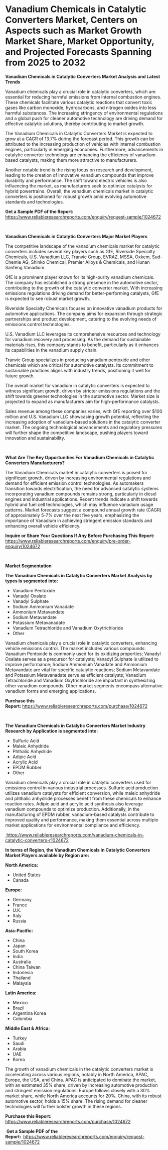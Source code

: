 <p><h1>Vanadium Chemicals in Catalytic Converters Market, Centers on Aspects such as Market Growth Market Share, Market Opportunity, and Projected Forecasts Spanning from 2025 to 2032</h1></p><p><strong>Vanadium Chemicals in Catalytic Converters Market Analysis and Latest Trends</strong></p>
<p><p>Vanadium chemicals play a crucial role in catalytic converters, which are essential for reducing harmful emissions from internal combustion engines. These chemicals facilitate various catalytic reactions that convert toxic gases like carbon monoxide, hydrocarbons, and nitrogen oxides into less harmful substances. The increasing stringency of environmental regulations and a global push for cleaner automotive technology are driving demand for effective catalytic solutions, thereby contributing to market growth.</p><p>The Vanadium Chemicals in Catalytic Converters Market is expected to grow at a CAGR of 13.7% during the forecast period. This growth can be attributed to the increasing production of vehicles with internal combustion engines, particularly in emerging economies. Furthermore, advancements in catalytic converter technology are enhancing the efficiency of vanadium-based catalysts, making them more attractive to manufacturers. </p><p>Another notable trend is the rising focus on research and development, leading to the creation of innovative vanadium compounds that improve durability and performance. The shift toward electric vehicles is also influencing the market, as manufacturers seek to optimize catalysts for hybrid powertrains. Overall, the vanadium chemicals market in catalytic converters is positioned for robust growth amid evolving automotive standards and technologies.</p></p>
<p><strong>Get a Sample PDF of the Report:&nbsp;</strong> <a href="https://www.reliableresearchreports.com/enquiry/request-sample/1024672?utm_campaign=3530&utm_medium=2&utm_source=Github&utm_content=ia&utm_term=18042025&utm_id=vanadium-chemicals-in-catalytic-converters">https://www.reliableresearchreports.com/enquiry/request-sample/1024672</a></p>
<p>&nbsp;</p>
<p><strong>Vanadium Chemicals in Catalytic Converters Major Market Players</strong></p>
<p><p>The competitive landscape of the vanadium chemicals market for catalytic converters includes several key players such as GfE, Riverside Specialty Chemicals, U.S. Vanadium LLC, Tranvic Group, EVRAZ, MSSA, Oxkem, Sud-Chemie AG, Shinko Chemical, Premier Alloys & Chemicals, and Hunan Sanfeng Vanadium. </p><p>GfE is a prominent player known for its high-purity vanadium chemicals. The company has established a strong presence in the automotive sector, contributing to the growth of the catalytic converter market. With increasing emissions regulations driving demand for better-performing catalysts, GfE is expected to see robust market growth.</p><p>Riverside Specialty Chemicals focuses on innovative vanadium products for automotive applications. The company aims for expansion through strategic partnerships and product development, catering to the evolving needs of emissions control technologies.</p><p>U.S. Vanadium LLC leverages its comprehensive resources and technology for vanadium recovery and processing. As the demand for sustainable materials rises, this company stands to benefit, particularly as it enhances its capabilities in the vanadium supply chain.</p><p>Tranvic Group specializes in producing vanadium pentoxide and other chemicals which are critical for automotive catalysts. Its commitment to sustainable practices aligns with industry trends, positioning it well for future growth.</p><p>The overall market for vanadium in catalytic converters is expected to witness significant growth, driven by stricter emissions regulations and the shift towards greener technologies in the automotive sector. Market size is projected to expand as manufacturers aim for high-performance catalysts.</p><p>Sales revenue among these companies varies, with GfE reporting over $100 million and U.S. Vanadium LLC showcasing growth potential, reflecting the increasing adoption of vanadium-based solutions in the catalytic converter market. The ongoing technological advancements and regulatory pressures will further shape the competitive landscape, pushing players toward innovation and sustainability.</p></p>
<p>&nbsp;</p>
<p><strong>What Are The Key Opportunities For Vanadium Chemicals in Catalytic Converters Manufacturers?</strong></p>
<p><p>The Vanadium Chemicals market in catalytic converters is poised for significant growth, driven by increasing environmental regulations and demand for efficient emission control technologies. As automakers transition towards electrification, the need for advanced catalytic systems incorporating vanadium compounds remains strong, particularly in diesel engines and industrial applications. Recent trends indicate a shift towards hybrid and fuel cell technologies, which may influence vanadium usage patterns. Market forecasts suggest a compound annual growth rate (CAGR) of approximately 5-7% over the next five years, emphasizing the importance of Vanadium in achieving stringent emission standards and enhancing overall vehicle efficiency. </p></p>
<p><strong>Inquire or Share Your Questions If Any Before Purchasing This Report:</strong> <a href="https://www.reliableresearchreports.com/enquiry/pre-order-enquiry/1024672?utm_campaign=3530&utm_medium=2&utm_source=Github&utm_content=ia&utm_term=18042025&utm_id=vanadium-chemicals-in-catalytic-converters">https://www.reliableresearchreports.com/enquiry/pre-order-enquiry/1024672</a></p>
<p>&nbsp;</p>
<p><strong>Market Segmentation</strong></p>
<p><strong>The Vanadium Chemicals in Catalytic Converters Market Analysis by types is segmented into:</strong></p>
<p><ul><li>Vanadium Pentoxide</li><li>Vanadyl Oxalate</li><li>Vanadyl Sulphate</li><li>Sodium Ammonium Vanadate</li><li>Ammonium Metavandate</li><li>Sodium Metavandate</li><li>Potassium Metavanadate</li><li>Vanadium Tetrachloride and Vanadium Oxytrichloride</li><li>Other</li></ul></p>
<p><p>Vanadium chemicals play a crucial role in catalytic converters, enhancing vehicle emissions control. The market includes various compounds: Vanadium Pentoxide is commonly used for its oxidizing properties; Vanadyl Oxalate serves as a precursor for catalysts; Vanadyl Sulphate is utilized to improve performance; Sodium Ammonium Vanadate and Ammonium Metavandate are vital for specific catalytic reactions; Sodium Metavandate and Potassium Metavanadate serve as efficient catalysts; Vanadium Tetrachloride and Vanadium Oxytrichloride are important in synthesizing other vanadium compounds. Other market segments encompass alternative vanadium forms and emerging applications.</p></p>
<p><strong>Purchase this Report:&nbsp;</strong><a href="https://www.reliableresearchreports.com/purchase/1024672?utm_campaign=3530&utm_medium=2&utm_source=Github&utm_content=ia&utm_term=18042025&utm_id=vanadium-chemicals-in-catalytic-converters">https://www.reliableresearchreports.com/purchase/1024672</a></p>
<p>&nbsp;</p>
<p><strong>The Vanadium Chemicals in Catalytic Converters Market Industry Research by Application is segmented into:</strong></p>
<p><ul><li>Sulfuric Acid</li><li>Maleic Anhydride</li><li>Phthalic Anhydride</li><li>Adipic Acid</li><li>Acrylic Acid</li><li>EPDM Rubber</li><li>Other</li></ul></p>
<p><p>Vanadium chemicals play a crucial role in catalytic converters used for emissions control in various industrial processes. Sulfuric acid production utilizes vanadium catalysts for efficient conversion, while maleic anhydride and phthalic anhydride processes benefit from these chemicals to enhance reaction rates. Adipic acid and acrylic acid synthesis also leverage vanadium compounds to optimize production. Additionally, in the manufacturing of EPDM rubber, vanadium-based catalysts contribute to improved quality and performance, making them essential across multiple market applications for environmental compliance and efficiency.</p></p>
<p><a href="https://www.reliableresearchreports.com/vanadium-chemicals-in-catalytic-converters-r1024672?utm_campaign=3530&utm_medium=2&utm_source=Github&utm_content=ia&utm_term=18042025&utm_id=vanadium-chemicals-in-catalytic-converters">&nbsp;https://www.reliableresearchreports.com/vanadium-chemicals-in-catalytic-converters-r1024672</a></p>
<p><strong>In terms of Region, the Vanadium Chemicals in Catalytic Converters Market Players available by Region are:</strong></p>
<p>
    <p> <strong> North America: </strong>
        <ul>
            <li>United States</li>
            <li>Canada</li>
        </ul>
        </p> 
    <p> <strong> Europe: </strong>
        <ul>
            <li>Germany</li>
            <li>France</li>
            <li>U.K.</li>
            <li>Italy</li>
            <li>Russia</li>
        </ul>
        </p> 
    <p> <strong> Asia-Pacific: </strong>
        <ul>
            <li>China</li>
            <li>Japan</li>
            <li>South Korea</li>
            <li>India</li>
            <li>Australia</li>
            <li>China Taiwan</li>
            <li>Indonesia</li>
            <li>Thailand</li>
            <li>Malaysia</li>
        </ul>
        </p> 
    <p> <strong> Latin America: </strong>
        <ul>
            <li>Mexico</li>
            <li>Brazil</li>
            <li>Argentina Korea</li>
            <li>Colombia</li>
        </ul>
        </p> 
    <p> <strong> Middle East & Africa: </strong>
        <ul>
            <li>Turkey</li>
            <li>Saudi</li>
            <li>Arabia</li>
            <li>UAE</li>
            <li>Korea</li>
        </ul>
    </p>
    </p>
<p><p>The growth of vanadium chemicals in the catalytic converters market is accelerating across various regions, notably in North America, APAC, Europe, the USA, and China. APAC is anticipated to dominate the market, with an estimated 35% share, driven by increasing automotive production and stringent emission regulations. Europe follows closely with a 30% market share, while North America accounts for 20%. China, with its robust automotive sector, holds a 15% share. The rising demand for cleaner technologies will further bolster growth in these regions.</p></p>
<p><strong>Purchase this Report: </strong><a href="https://www.reliableresearchreports.com/purchase/1024672?utm_campaign=3530&utm_medium=2&utm_source=Github&utm_content=ia&utm_term=18042025&utm_id=vanadium-chemicals-in-catalytic-converters">https://www.reliableresearchreports.com/purchase/1024672</a></p>
<p>&nbsp;<strong>Get a Sample PDF of the Report:&nbsp;&nbsp;</strong><a href="https://www.reliableresearchreports.com/enquiry/request-sample/1024672?utm_campaign=3530&utm_medium=2&utm_source=Github&utm_content=ia&utm_term=18042025&utm_id=vanadium-chemicals-in-catalytic-converters">https://www.reliableresearchreports.com/enquiry/request-sample/1024672</a></p>
<p><strong></strong></p>
<p><p></p><p></p><p></p></p>